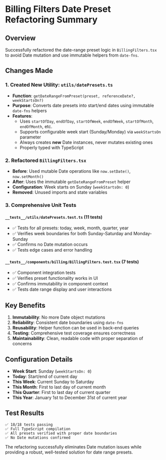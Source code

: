 # Billing Filters Date Preset Refactoring Summary

## Overview

Successfully refactored the date-range preset logic in `BillingFilters.tsx` to avoid Date mutation and use immutable helpers from `date-fns`.

## Changes Made

### 1. Created New Utility: `utils/datePresets.ts`

- **Function**: `getDateRangeFromPreset(preset, referenceDate?, weekStartsOn?)`
- **Purpose**: Converts date presets into start/end dates using immutable `date-fns` helpers
- **Features**:
  - Uses `startOfDay`, `endOfDay`, `startOfWeek`, `endOfWeek`, `startOfMonth`, `endOfMonth`, etc.
  - Supports configurable week start (Sunday/Monday) via `weekStartsOn` parameter
  - Always creates **new** Date instances, never mutates existing ones
  - Properly typed with TypeScript

### 2. Refactored `BillingFilters.tsx`

- **Before**: Used mutable Date operations like `now.setDate()`, `now.setMonth()`
- **After**: Uses the immutable `getDateRangeFromPreset` helper
- **Configuration**: Week starts on Sunday (`weekStartsOn: 0`)
- **Removed**: Unused imports and state variables

### 3. Comprehensive Unit Tests

#### `__tests__/utils/datePresets.test.ts` (11 tests)

- ✅ Tests for all presets: today, week, month, quarter, year
- ✅ Verifies week boundaries for both Sunday-Saturday and Monday-Sunday
- ✅ Confirms no Date mutation occurs
- ✅ Tests edge cases and error handling

#### `__tests__/components/billing/BillingFilters.test.tsx` (7 tests)

- ✅ Component integration tests
- ✅ Verifies preset functionality works in UI
- ✅ Confirms immutability in component context
- ✅ Tests date range display and user interactions

## Key Benefits

1. **Immutability**: No more Date object mutations
2. **Reliability**: Consistent date boundaries using `date-fns`
3. **Reusability**: Helper function can be used in back-end queries
4. **Testing**: Comprehensive test coverage ensures correctness
5. **Maintainability**: Clean, readable code with proper separation of concerns

## Configuration Details

- **Week Start**: Sunday (`weekStartsOn: 0`)
- **Today**: Start/end of current day
- **This Week**: Current Sunday to Saturday
- **This Month**: First to last day of current month
- **This Quarter**: First to last day of current quarter
- **This Year**: January 1st to December 31st of current year

## Test Results

```
✅ 18/18 tests passing
✅ Full TypeScript compilation
✅ All presets verified with proper date boundaries
✅ No Date mutations confirmed
```

The refactoring successfully eliminates Date mutation issues while providing a robust, well-tested solution for date range presets.
